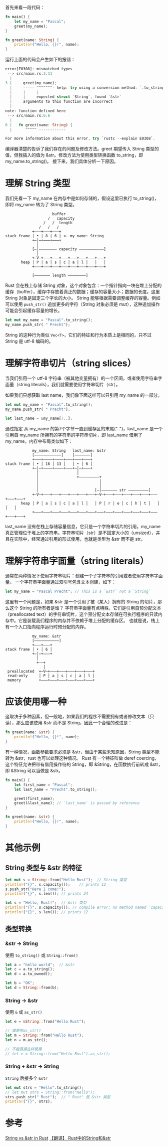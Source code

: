 首先来看一段代码：
```rust
fn main() {
    let my_name = "Pascal";
    greet(my_name);
}

fn greet(name: String) {
    println!("Hello, {}!", name);
}
```

运行上面的代码会产生如下的报错：
```rust
error[E0308]: mismatched types
 --> src/main.rs:3:11
  |
3 |     greet(my_name);
  |     ----- ^^^^^^^- help: try using a conversion method: `.to_string()`
  |     |     |
  |     |     expected struct `String`, found `&str`
  |     arguments to this function are incorrect
  |
note: function defined here
 --> src/main.rs:6:6
  |
6 |   fn greet(name: String) {
  |      ^^^^^ ------------

For more information about this error, try `rustc --explain E0308`.
```
编译器清楚的告诉了我们存在的问题及修改方法。greet 期望传入 String 类型的值，但我插入的值为 &str。修改方法为使用类型转换函数 to_string，即 my_name.to_string()。
接下来，我们具体分析一下原因。

# 理解 String 类型
我们先看一下 my_name 在内存中是如何存储的，假设这里已执行 to_string()，即将 my_name 转为了 String 类型。
```
                     buffer
                   /   capacity
                 /   /  length
               /   /   /
            +–––+–––+–––+
stack frame │ • │ 8 │ 6 │ <- my_name: String
            +–│–+–––+–––+
              │
            [–│–––––––– capacity –––––––––––]
              │
            +–V–+–––+–––+–––+–––+–––+–––+–––+
       heap │ P │ a │ s │ c │ a │ l │   │   │
            +–––+–––+–––+–––+–––+–––+–––+–––+

            [––––––– length ––––––––]
```
Rust 会在栈上存储 String 对象，这个对象包含：一个指针指向一块在堆上分配的缓存（buffer），缓存中存放着真正的数据；缓存的容量大小；数据的长度。这里 String 对象是固定三个字长的大小。
String 能够根据需要调整缓存的容量。例如可以使用 `push_str()` 追加更多的字符（String 对象必须是 mut），这种追加操作可能会引起缓存容量的增长。
```rust
let mut my_name = "Pascal".to_string();
my_name.push_str( " Precht");
```
String 的这种行为类似 `Vec<T>`，它们的特征和行为本质上是相同的，只不过 String 是 utf-8 编码的。

# 理解字符串切片（string slices）
当我们引用一个 utf-8 字符串（被其他变量拥有）的一个区间，或者使用字符串字面量（string literals），我们就需要使用字符串切片（str）。

如果我们只想获取 last name，我们像下面这样可以只引用 my_name 的一部分。
```rust
let mut my_name = "Pascal".to_string();
my_name.push_str( " Precht");

let last_name = &my_name[7..];
```
通过指定 从 my_name 的第7个字节一直到缓存区的末尾("..")，last_name 是一个引用自 my_name 所拥有的字符串的字符串切片，即 last_name 借用了 my_name，内存中布局类似如下：
```
            my_name: String   last_name: &str
            [––––––––––––]    [–––––––]
            +–––+––––+––––+–––+–––+–––+
stack frame │ • │ 16 │ 13 │   │ • │ 6 │ 
            +–│–+––––+––––+–––+–│–+–––+
              │                 │
              │                 +–––––––––+
              │                           │
              │                           │
              │                         [–│––––––– str –––––––––]
            +–V–+–––+–––+–––+–––+–––+–––+–V–+–––+–––+–––+–––+–––+–––+–––+–––+
       heap │ P │ a │ s │ c │ a │ l │   │ P │ r │ e │ c │ h │ t │   │   │   │
            +–––+–––+–––+–––+–––+–––+–––+–––+–––+–––+–––+–––+–––+–––+–––+–––+
```
last_name 没有在栈上存储容量信息，它只是一个字符串切片的引用，my_name 真正管理位于堆上的字符串。字符串切片（str）是不固定大小的（unsized），并且在实际中，经常通过引用的形式使用，也就是类型为 &str 而不是 str。

# 理解字符串字面量（string literals）
通常在两种情况下使用字符串切片：创建一个子字符串的引用或者使用字符串字面量。
一个字符串字面量通过双引号包含文本创建，如下：
```rust
let my_name = "Pascal Precht"; // This is a `&str` not a `String`
```
这里有一个问题是，如果 &str 是一个引用了被（某人）拥有的 String 的切片，那么这个 String 的所有者是谁？
字符串字面量有点特殊，它们是引用自预分配文本（preallocated text）的字符串切片，这个预分配文本存储在可执行程序的只读内存中。它是装载我们程序的内存并不依赖于堆上分配的缓存区。
也就是说，栈上有一个入口指向程序运行时预分配的内存。
```
            my_name: &str
            [–––––––––––]
            +–––+–––+
stack frame │ • │ 6 │ 
            +–│–+–––+
              │                 
              +––+                
                 │
 preallocated  +–V–+–––+–––+–––+–––+–––+
 read-only     │ P │ a │ s │ c │ a │ l │
 memory        +–––+–––+–––+–––+–––+–––+
```

# 应该使用哪一种
这取决于多种因素，但一般地，如果我们的程序不需要拥有或者修改文本（只读），那么应该使用 &str 而不是 String，因此一个合理的改进是：
```rust
fn greet(name: &str) {
    println!("Hello, {}!", name);
}
```

有一种情况，函数参数要求必须是 &str，但由于某些未知原因，String 类型不能转为 &str，rust 也可以处理这种情况。
Rust 有一个特征叫做 deref coercing，这个特征允许把带有借用操作符的 String，即 &String，在函数执行前转成 &str，即 &String 可以当做是 &str。
```rust
fn main() {
    let first_name = "Pascal";
    let last_name = "Precht".to_string();

    greet(first_name);
    greet(&last_name); // `last_name` is passed by reference
}

fn greet(name: &str) {
    println!("Hello, {}!", name);
}
```

# 其他示例

## String 类型与 &str 的特征
```rust
let mut s = String::from("Hello Rust");  // String 类型
println!("{}", s.capacity());    // prints 12
s.push_str("Here I come!");
println!("{}", s.len()); // prints 24

let s = "Hello, Rust!";  // &str 类型
println!("{}", s.capacity()); // compile error: no method named `capacity` found for type `&str`
println!("{}", s.len()); // prints 12
```

## 类型转换

### &str -> String
使用 `to_string()` 或 `String::from()`
```rust
let a = "hello world";  // &str
let c = a.to_string();
let d = a.to_owned();

let b = "OK";
let d = String::from(b);
```

### String -> &str
使用 `&` 或 `as_str()`
```rust
let e = &String::from("Hello Rust");

// 或使用as_str()
let m = String::from("Hello Rust");
let n = m.as_str();

// 不能直接这样使用 
// let e = String::from("Hello Rust").as_str();
```

### String + &str -> String
`String` 后接多个 `&str`
```rust
let mut strs = "Hello".to_string();
// let mut strs = String::from("Hello");
strs.push_str(" Rust");  // " Rust" 是 &str 类型
println!("{}", strs);
```

# 参考
[String vs &str in Rust](https://blog.thoughtram.io/string-vs-str-in-rust/)
[【翻译】 Rust中的String和&str](https://zhuanlan.zhihu.com/p/123278299)
